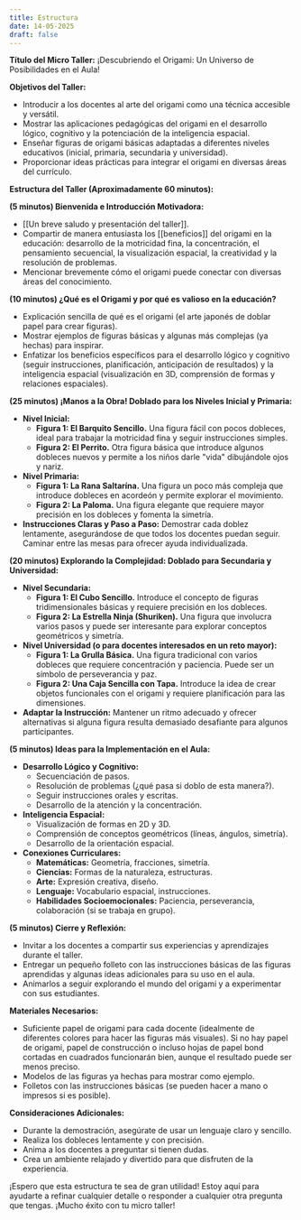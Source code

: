 ```yaml
---
title: Estructura 
date: 14-05-2025
draft: false
---
```

**Título del Micro Taller:** ¡Descubriendo el Origami: Un Universo de Posibilidades en el Aula!

**Objetivos del Taller:**

- Introducir a los docentes al arte del origami como una técnica accesible y versátil.
- Mostrar las aplicaciones pedagógicas del origami en el desarrollo lógico, cognitivo y la potenciación de la inteligencia espacial.
- Enseñar figuras de origami básicas adaptadas a diferentes niveles educativos (inicial, primaria, secundaria y universidad).
- Proporcionar ideas prácticas para integrar el origami en diversas áreas del currículo.

**Estructura del Taller (Aproximadamente 60 minutos):**

**(5 minutos) Bienvenida e Introducción Motivadora:**

- [[Un breve saludo y presentación del taller]].
- Compartir de manera entusiasta los [[beneficios]] del origami en la educación: desarrollo de la motricidad fina, la concentración, el pensamiento secuencial, la visualización espacial, la creatividad y la resolución de problemas.
- Mencionar brevemente cómo el origami puede conectar con diversas áreas del conocimiento.

**(10 minutos) ¿Qué es el Origami y por qué es valioso en la educación?**

- Explicación sencilla de qué es el origami (el arte japonés de doblar papel para crear figuras).
- Mostrar ejemplos de figuras básicas y algunas más complejas (ya hechas) para inspirar.
- Enfatizar los beneficios específicos para el desarrollo lógico y cognitivo (seguir instrucciones, planificación, anticipación de resultados) y la inteligencia espacial (visualización en 3D, comprensión de formas y relaciones espaciales).

**(25 minutos) ¡Manos a la Obra! Doblado para los Niveles Inicial y Primaria:**

- **Nivel Inicial:**
    - **Figura 1: El Barquito Sencillo.** Una figura fácil con pocos dobleces, ideal para trabajar la motricidad fina y seguir instrucciones simples.
    - **Figura 2: El Perrito.** Otra figura básica que introduce algunos dobleces nuevos y permite a los niños darle "vida" dibujándole ojos y nariz.
- **Nivel Primaria:**
    - **Figura 1: La Rana Saltarína.** Una figura un poco más compleja que introduce dobleces en acordeón y permite explorar el movimiento.
    - **Figura 2: La Paloma.** Una figura elegante que requiere mayor precisión en los dobleces y fomenta la simetría.
- **Instrucciones Claras y Paso a Paso:** Demostrar cada doblez lentamente, asegurándose de que todos los docentes puedan seguir. Caminar entre las mesas para ofrecer ayuda individualizada.

**(20 minutos) Explorando la Complejidad: Doblado para Secundaria y Universidad:**

- **Nivel Secundaria:**
    - **Figura 1: El Cubo Sencillo.** Introduce el concepto de figuras tridimensionales básicas y requiere precisión en los dobleces.
    - **Figura 2: La Estrella Ninja (Shuriken).** Una figura que involucra varios pasos y puede ser interesante para explorar conceptos geométricos y simetría.
- **Nivel Universidad (o para docentes interesados en un reto mayor):**
    - **Figura 1: La Grulla Básica.** Una figura tradicional con varios dobleces que requiere concentración y paciencia. Puede ser un símbolo de perseverancia y paz.
    - **Figura 2: Una Caja Sencilla con Tapa.** Introduce la idea de crear objetos funcionales con el origami y requiere planificación para las dimensiones.
- **Adaptar la Instrucción:** Mantener un ritmo adecuado y ofrecer alternativas si alguna figura resulta demasiado desafiante para algunos participantes.

**(5 minutos) Ideas para la Implementación en el Aula:**

- **Desarrollo Lógico y Cognitivo:**
    - Secuenciación de pasos.
    - Resolución de problemas (¿qué pasa si doblo de esta manera?).
    - Seguir instrucciones orales y escritas.
    - Desarrollo de la atención y la concentración.
- **Inteligencia Espacial:**
    - Visualización de formas en 2D y 3D.
    - Comprensión de conceptos geométricos (líneas, ángulos, simetría).
    - Desarrollo de la orientación espacial.
- **Conexiones Curriculares:**
    - **Matemáticas:** Geometría, fracciones, simetría.
    - **Ciencias:** Formas de la naturaleza, estructuras.
    - **Arte:** Expresión creativa, diseño.
    - **Lenguaje:** Vocabulario espacial, instrucciones.
    - **Habilidades Socioemocionales:** Paciencia, perseverancia, colaboración (si se trabaja en grupo).

**(5 minutos) Cierre y Reflexión:**

- Invitar a los docentes a compartir sus experiencias y aprendizajes durante el taller.
- Entregar un pequeño folleto con las instrucciones básicas de las figuras aprendidas y algunas ideas adicionales para su uso en el aula.
- Animarlos a seguir explorando el mundo del origami y a experimentar con sus estudiantes.

**Materiales Necesarios:**

- Suficiente papel de origami para cada docente (idealmente de diferentes colores para hacer las figuras más visuales). Si no hay papel de origami, papel de construcción o incluso hojas de papel bond cortadas en cuadrados funcionarán bien, aunque el resultado puede ser menos preciso.
- Modelos de las figuras ya hechas para mostrar como ejemplo.
- Folletos con las instrucciones básicas (se pueden hacer a mano o impresos si es posible).

**Consideraciones Adicionales:**

- Durante la demostración, asegúrate de usar un lenguaje claro y sencillo.
- Realiza los dobleces lentamente y con precisión.
- Anima a los docentes a preguntar si tienen dudas.
- Crea un ambiente relajado y divertido para que disfruten de la experiencia.

¡Espero que esta estructura te sea de gran utilidad! Estoy aquí para ayudarte a refinar cualquier detalle o responder a cualquier otra pregunta que tengas. ¡Mucho éxito con tu micro taller!
